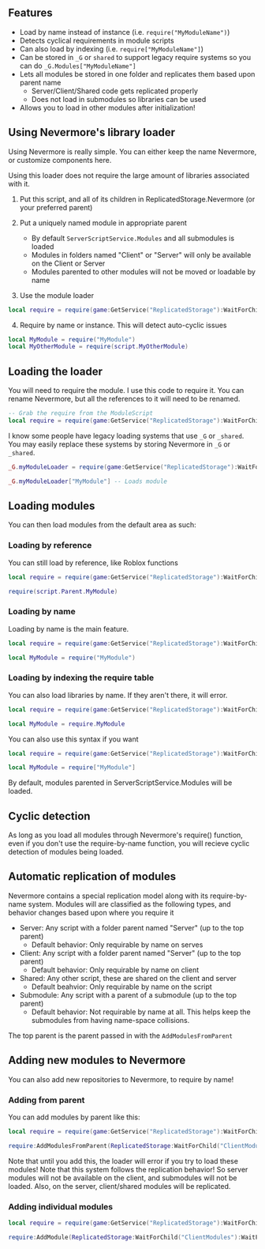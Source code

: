 ## Features

* Load by name instead of instance (i.e. `require("MyModuleName")`)
* Detects cyclical requirements in module scripts
* Can also load by indexing (i.e. `require["MyModuleName"]`)
* Can be stored in `_G` or `shared` to support legacy require systems so you can do `_G.Modules["MyModuleName"]`
* Lets all modules be stored in one folder and replicates them based upon parent name
	* Server/Client/Shared code gets replicated properly
	* Does not load in submodules so libraries can be used
* Allows you to load in other modules after initialization!

## Using Nevermore's library loader

Using Nevermore is really simple. You can either keep the name Nevermore, or customize components here.

Using this loader does not require the large amount of libraries associated with it.

1) Put this script, and all of its children in ReplicatedStorage.Nevermore (or your preferred parent)

2) Put a uniquely named module in appropriate parent
	* By default `ServerScriptService.Modules` and all submodules is loaded
	* Modules in folders named "Client" or "Server" will only be available on the Client or Server
	* Modules parented to other modules will not be moved or loadable by name

3) Use the module loader
```lua
local require = require(game:GetService("ReplicatedStorage"):WaitForChild("Nevermore"))
```

4) Require by name or instance. This will detect auto-cyclic issues
```lua
local MyModule = require("MyModule")
local MyOtherModule = require(script.MyOtherModule)
```

## Loading the loader

You will need to require the module. I use this code to require it. You can rename Nevermore, but all the
references to it will need to be renamed.

```lua
-- Grab the require from the ModuleScript
local require = require(game:GetService("ReplicatedStorage"):WaitForChild("Nevermore"))
```

I know some people have legacy loading systems that use `_G` or `_shared`. You may easily replace
these systems by storing Nevermore in `_G` or `_shared`.

```lua
_G.myModuleLoader = require(game:GetService("ReplicatedStorage"):WaitForChild("Nevermore"))

_G.myModuleLoader["MyModule"] -- Loads module
```

## Loading modules

You can then load modules from the default area as such:

### Loading by reference

You can still load by reference, like Roblox functions

```lua
local require = require(game:GetService("ReplicatedStorage"):WaitForChild("Nevermore"))

require(script.Parent.MyModule)
```

### Loading by name

Loading by name is the main feature.

```lua
local require = require(game:GetService("ReplicatedStorage"):WaitForChild("Nevermore"))

local MyModule = require("MyModule")
```

### Loading by indexing the require table

You can also load libraries by name. If they aren't there, it will error.

```lua
local require = require(game:GetService("ReplicatedStorage"):WaitForChild("Nevermore"))

local MyModule = require.MyModule
```

You can also use this syntax if you want
```lua
local require = require(game:GetService("ReplicatedStorage"):WaitForChild("Nevermore"))

local MyModule = require["MyModule"]
```

By default, modules parented in ServerScriptService.Modules will be loaded.

## Cyclic detection

As long as you load all modules through Nevermore's require() function, even if
you don't use the require-by-name function, you will recieve cyclic detection of
modules being loaded.

## Automatic replication of modules

Nevermore contains a special replication model along with its require-by-name
system. Modules will are classified as the following types, and behavior changes
based upon where you require it

* Server: Any script with a folder parent named "Server" (up to the top parent)
	* Default behavior: Only requirable by name on serves
* Client: Any script with a folder parent named "Server" (up to the top parent)
	* Default behavior: Only requirable by name on client
* Shared: Any other script, these are shared on the client and server
	* Default beahvior: Only requirable by name on the script
* Submodule: Any script with a parent of a submodule (up to the top parent)
	* Default behavior: Not requirable by name at all. This helps keep the submodules
	  from having name-space collisions.

The top parent is the parent passed in with the `AddModulesFromParent`

## Adding new modules to Nevermore
You can also add new repositories to Nevermore, to require by name!

### Adding from parent
You can add modules by parent like this:
```lua
local require = require(game:GetService("ReplicatedStorage"):WaitForChild("Nevermore"))

require:AddModulesFromParent(ReplicatedStorage:WaitForChild("ClientModules"))
```

Note that until you add this, the loader will error if you try to load these modules! Note that
this system follows the replication behavior! So server modules will not be available on the client,
and submodules will not be loaded. Also, on the server, client/shared modules will be replicated.

### Adding individual modules

```lua
local require = require(game:GetService("ReplicatedStorage"):WaitForChild("Nevermore"))

require:AddModule(ReplicatedStorage:WaitForChild("ClientModules"):WaitForChild("SnackbarManager"))
```

